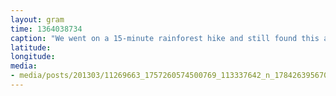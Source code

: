 ```yaml
---
layout: gram
time: 1364038734
caption: "We went on a 15-minute rainforest hike and still found this awesome tree with awesome roots."
latitude: 
longitude: 
media:
- media/posts/201303/11269663_1757260574500769_113337642_n_17842639567000351.jpg
---
```

